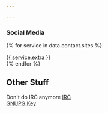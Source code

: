 ```yaml
---

---
```

### Social Media
{% for service in data.contact.sites %}
<div class="container">
    <a href="{{ service.url }}">
        <i class="{{service.class }}"></i>
        {{ service.extra }}
    </a>
</div>
{% endfor %}

## Other Stuff

<div class="container"> Don't do IRC anymore
<a href="[REDACTED]">
<i class="fas fa-hashtag fa-2x"></i>
IRC
</a>
</div>
<div class="container">
<i class="fas fa-key fa-2x"></i>
<a href="/gnupg">
GNUPG Key
</a>
</div>